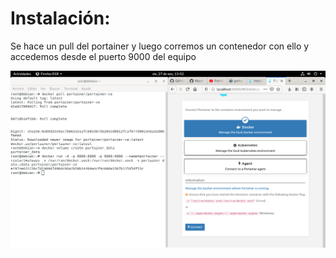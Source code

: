 # Instalación:
Se hace un pull del portainer y luego corremos un contenedor con ello y accedemos desde el puerto 9000 del equipo

![Texto alternativo](./imagenes/1.png "Título alternativo")
